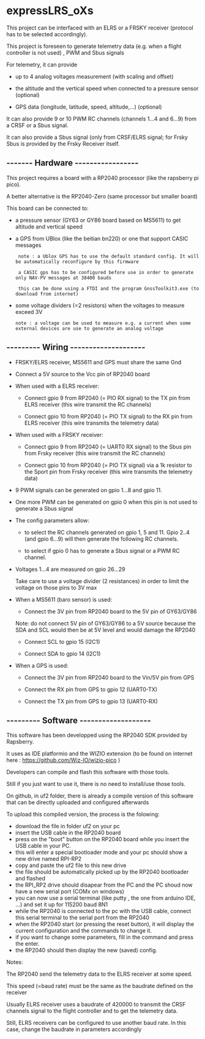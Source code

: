 # expressLRS_oXs

This project can be interfaced with an ELRS or a FRSKY receiver (protocol has to be selected accordingly).
 
 This project is foreseen to generate telemetry data (e.g. when a flight controller is not used) , PWM and Sbus signals
 
 For telemetry, it can provide
 
 * up to 4 analog voltages measurement (with scaling and offset)
 
 * the altitude and the vertical speed when connected to a pressure sensor (optional)
 
 * GPS data (longitude, latitude, speed, altitude,...) (optional)

It can also provide 9 or 10 PWM RC channels (channels 1...4 and 6...9) from a CRSF or a Sbus signal.

It can also provide a Sbus signal (only from CRSF/ELRS signal; for Frsky Sbus is provided by the Frsky Receiver itself.  

## -------  Hardware -----------------

This project requires a board with a RP2040 processor (like the rapsberry pi pico).

A better alternative is the RP2040-Zero (same processor but smaller board)

This board can be connected to:

* a pressure sensor (GY63 or GY86 board based on MS5611) to get altitude and vertical speed

* a GPS from UBlox (like the beitian bn220) or one that support CASIC messages

       note : a Ublox GPS has to use the default standard config. It will be automatically reconfigure by this firmware
       
       a CASIC gps has to be configured before use in order to generate only NAV-PV messages at 38400 bauds
       
       this can be done using a FTDI and the program GnssToolkit3.exe (to download from internet)

* some voltage dividers (=2 resistors) when the voltages to measure exceed 3V

      note : a voltage can be used to measure e.g. a current when some external devices are use to generate an analog voltage 

## --------- Wiring --------------------

* FRSKY/ELRS receiver, MS5611 and GPS must share the same Gnd

* Connect a 5V source to the Vcc pin of RP2040 board  


* When used with a ELRS receiver:

   * Connect gpio 9 from RP2040 (= PIO RX signal) to the TX pin from ELRS receiver (this wire transmit the RC channels)

   * Connect gpio 10 from RP2040 (= PIO TX signal) to the RX pin from ELRS receiver (this wire transmits the telemetry data)


* When used with a FRSKY receiver:

   * Connect gpio 9 from RP2040 (= UART0 RX signal) to the Sbus pin from Frsky receiver (this wire transmit the RC channels)

   * Connect gpio 10 from RP2040 (= PIO TX signal) via a 1k resistor to the Sport pin from Frsky receiver (this wire transmits the telemetry data)  
     
    
* 9 PWM signals can be generated on gpio 1...8 and gpio 11.

* One more PWM can be generated on gpio 0 when this pin is not used to generate a Sbus signal 
  
* The config parameters allow:

   * to select the RC channels generated on gpio 1, 5 and 11. Gpio 2..4 (and gpio 6...9) will then generate the following RC channels. 

   * to select if gpio 0 has to generate a Sbus signal or a PWM RC channel.

* Voltages 1...4 are measured on gpio 26...29 

   Take care to use a voltage divider (2 resistances) in order to limit the voltage on those pins to 3V max 

* When a MS5611 (baro sensor) is used:

   * Connect the 3V pin from RP2040 board to the 5V pin of GY63/GY86 

   Note: do not connect 5V pin of GY63/GY86 to a 5V source because the SDA and SCL would then be at 5V level and would damage the RP2040          

   * Connect SCL to gpio 15 (I2C1)

   * Connect SDA to gpio 14 (I2C1)

* When a GPS is used:

   * Connect the 3V pin from RP2040 board to the Vin/5V pin from GPS

   * Connect the RX pin from GPS to gpio 12 (UART0-TX) 
   
   * Connect the TX pin from GPS to gpio 13 (UART0-RX)
        
## --------- Software -------------------
This software has been developped using the RP2040 SDK provided by Rapsberry.

It uses as IDE platformio and the WIZIO extension (to be found on internet here : https://github.com/Wiz-IO/wizio-pico )

Developers can compile and flash this software with those tools.

Still if you just want to use it, there is no need to install/use those tools.

On github, in uf2 folder, there is already a compile version of this software that can be directly uploaded and configured afterwards

To upload this compiled version, the process is the folowing:
* download the file in folder uf2 on your pc
* insert the USB cable in the RP2040 board
* press on the "boot" button on the RP2040 board while you insert the USB cable in your PC.
* this will enter a special bootloader mode and your pc should show a new drive named RPI-RP2
* copy and paste the uf2 file to this new drive
* the file should be automatically picked up by the RP2040 bootloader and flashed
* the RPI_RP2 drive should disapear from the PC and the PC shoud now have a new serial port (COMx on windows)
* you can now use a serial terminal (like putty , the one from arduino IDE, ...) and set it up for 115200 baud 8N1
* while the RP2040 is connected to the pc with the USB cable, connect this serial terminal to the serial port from the RP2040
* when the RP2040 start (or pressing the reset button), it will display the current configuration and the commands to change it.
* if you want to change some parameters, fill in the command and press the enter.
* the RP2040 should then display the new (saved) config.  

Notes:

The RP2040 send the telemetry data to the ELRS receiver at some speed.

This speed (=baud rate) must be the same as the baudrate defined on the receiver

Usually ELRS receiver uses a baudrate of 420000 to transmit the CRSF channels signal to the flight controller and to get the telemetry data.

Still, ELRS receivers can be configured to use another baud rate. In this case, change the baudrate in parameters accordingly

